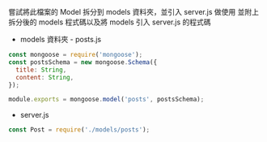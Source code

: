 嘗試將此檔案的 Model 拆分到 models 資料夾，並引入 server.js 做使用
並附上拆分後的 models 程式碼以及將 models 引入 server.js 的程式碼

- models 資料夾 - posts.js
```js
const mongoose = require('mongoose');
const postsSchema = new mongoose.Schema({
  title: String,
  content: String,
});

module.exports = mongoose.model('posts', postsSchema);
```

- server.js
```js
const Post = require('./models/posts');
```